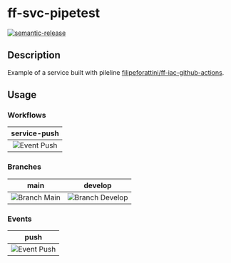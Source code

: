 # ff-svc-pipetest
[![semantic-release](https://img.shields.io/badge/%20%20%F0%9F%93%A6%F0%9F%9A%80-semantic--release-e10079.svg)](https://github.com/semantic-release/semantic-release)

## Description

Example of a service built with pileline [filipeforattini/ff-iac-github-actions](https://github.com/filipeforattini/ff-iac-github-actions).

## Usage

### Workflows

| service-push |
| :---: |
| ![Event Push](https://github.com/filipeforattini/ff-svc-pipetest/actions/workflows/service-push.yml/badge.svg) |

### Branches

| main | develop |
| :---: | :---: |
| ![Branch Main](https://github.com/filipeforattini/ff-svc-pipetest/actions/workflows/service-push.yml/badge.svg?branch=main) | ![Branch Develop](https://github.com/filipeforattini/ff-svc-pipetest/actions/workflows/service-push.yml/badge.svg?branch=main) |


### Events

| push |
| :---: |
| ![Event Push](https://github.com/filipeforattini/ff-svc-pipetest/actions/workflows/service-push.yml/badge.svg?event=push) |


